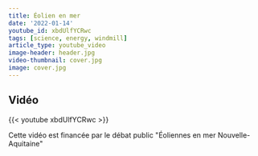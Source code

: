 ```yaml
---
title: Éolien en mer
date: '2022-01-14'
youtube_id: xbdUlfYCRwc
tags: [science, energy, windmill]
article_type: youtube_video
image-header: header.jpg
video-thumbnail: cover.jpg
image: cover.jpg
---
```


## Vidéo

{{< youtube xbdUlfYCRwc >}}

Cette vidéo est financée par le débat public "Éoliennes en mer Nouvelle-Aquitaine"